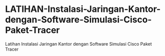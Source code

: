 # LATIHAN-Instalasi-Jaringan-Kantor-dengan-Software-Simulasi-Cisco-Paket-Tracer
Latihan Instalasi Jaringan Kantor dengan Software Simulasi Cisco Paket Tracer

